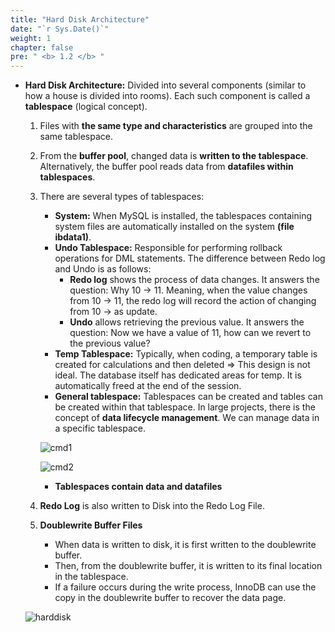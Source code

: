 ```yaml
---
title: "Hard Disk Architecture"
date: "`r Sys.Date()`"
weight: 1
chapter: false
pre: " <b> 1.2 </b> "
---
```

- **Hard Disk Architecture:** Divided into several components (similar to how a house is divided into rooms). Each such component is called a **tablespace** (logical concept).
    1. Files with **the same type and characteristics** are grouped into the same tablespace.
    2. From the **buffer pool**, changed data is **written to the tablespace**. Alternatively, the buffer pool reads data from **datafiles within tablespaces**.
    3. There are several types of tablespaces:
        - **System:** When MySQL is installed, the tablespaces containing system files are automatically installed on the system **(file ibdata1)**.
        - **Undo Tablespace:** Responsible for performing rollback operations for DML statements. The difference between Redo log and Undo is as follows:
            - **Redo log** shows the process of data changes. It answers the question: Why 10 → 11. Meaning, when the value changes from 10 → 11, the redo log will record the action of changing from 10 → as update.
            - **Undo** allows retrieving the previous value. It answers the question: Now we have a value of 11, how can we revert to the previous value?
        - **Temp Tablespace:** Typically, when coding, a temporary table is created for calculations and then deleted ⇒ This design is not ideal. The database itself has dedicated areas for temp. It is automatically freed at the end of the session.
        - **General tablespace:** Tablespaces can be created and tables can be created within that tablespace. In large projects, there is the concept of **data lifecycle management**. We can manage data in a specific tablespace.
        
        ![cmd1](/images/1.introduce/002-cmd1.png)
        
        ![cmd2](/images/1.introduce/003-cmd2.png)
        
        - **Tablespaces contain data and datafiles**
    4. **Redo Log** is also written to Disk into the Redo Log File.
    5. **Doublewrite Buffer Files**
        - When data is written to disk, it is first written to the doublewrite buffer.
        - Then, from the doublewrite buffer, it is written to its final location in the tablespace.
        - If a failure occurs during the write process, InnoDB can use the copy in the doublewrite buffer to recover the data page.
    
    ![harddisk](/images/1.introduce/004-arch.png)
